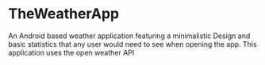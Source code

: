 # TheWeatherApp
An Android based weather application featuring a minimalistic Design and basic statistics that any user would need to see when opening the app. This application uses the open weather API
